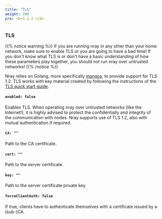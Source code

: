 ```yaml
---
title: "TLS"
weight: 200
pre: <b>3.1.2 </b>
---
```


### TLS

{{% notice warning %}}
If you are running nray in any other than your home network, make sure to enable TLS or you are going to have a bad time! If you don't know what TLS is or don't have a basic understanding of how these parameters play together, you should not run nray over untrusted networks!
{{% /notice %}}

Nray relies on Golang, more specifically [mangos](https://github.com/nanomsg/mangos), to provide support for TLS 1.2. TLS works with key material created by following the instructions of the [TLS quick start guide](../../tls-setup).


#### `enabled: false`

Enables TLS. 
When operating nray over untrusted networks (like the Internet!), it is highly advised to protect the confidentially and integrity of the communication with nodes.
Nray supports use of TLS 1.2, also with mutual authentication if required.

#### `CA: ""`

Path to the CA certificate.

#### `cert: ""`

Path to the server certificate.

#### `key: ""`

Path to the server certificate private key.

#### `forceClientAuth: false`

If true, clients have to authenticate themselves with a certificate issued by a (sub-)CA. 